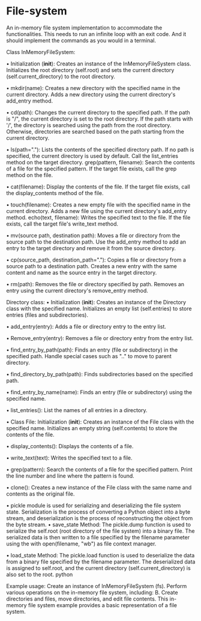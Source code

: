 # File-system
An in-memory file system implementation to accommodate the functionalities. This needs to run an infinite loop with an exit code. And it should implement the commands as you would in a terminal.

Class InMemoryFileSystem: 

• Initialization (__init__): Creates an instance of the InMemoryFileSystem class.
 Initializes the root directory (self.root) and sets the current directory (self.current_directory) to the root directory.

• mkdir(name): Creates a new directory with the specified name in the current directory.
 Adds a new directory using the current directory's add_entry method.

• cd(path): Changes the current directory to the specified path.
 If the path is "/",  the current directory is set to the root directory.
 If the path starts with '/', the directory is searched using the path  from the root directory.
 Otherwise, directories are searched based on the path starting from the current directory.

• ls(path="."): Lists the contents of the specified directory path.
 If no path is specified, the current directory is used by default.
 Call the list_entries method on the target directory.
 grep(pattern, filename): Search the contents of a file for the specified pattern.
 If the target file exists, call the grep method on the file.

• cat(filename): Display the contents of the file.
 If the target file exists, call the display_contents method of the file.

• touch(filename): Creates a new empty file with the specified name in the current directory.
 Adds a new file using the current directory's add_entry method.
 echo(text, filename): Writes the specified text to the file.
 If the file exists, call the target file's write_text method.

• mv(source path, destination path): Moves a file or directory from the source path to the destination path.
 Use the add_entry method to add an entry to the target directory and remove it from the source directory.
 
• cp(source_path, destination_path="."): Copies a file or directory from a source path to a destination path.
 Creates a new entry with the same content and name as the source entry in the target directory.

• rm(path): Removes the file or directory specified by  path.
 Removes an entry using the current directory's remove_entry method.

Directory class: 
• Initialization (__init__): Creates an instance of the Directory class with the specified name.
 Initializes an empty list (self.entries) to store entries (files and subdirectories).

• add_entry(entry): Adds a file or directory entry to the entry list.

• Remove_entry(entry): Removes a file or directory entry from the entry list.

• find_entry_by_path(path): Finds an entry (file or subdirectory) in the specified path.
 Handle special cases such as ".." to move to  parent directory.

• find_directory_by_path(path): Finds subdirectories based on the specified path.

• find_entry_by_name(name): Finds an entry (file or subdirectory) using the specified name.

• list_entries(): List the names of all entries in a directory.

• Class File: Initialization (__init__): Creates an instance of the File class with the specified name.
 Initializes an empty string (self.contents) to store the contents of the file.

• display_contents(): Displays the contents of a file.

• write_text(text): Writes the specified text to a file.

• grep(pattern): Search the contents of a file for the specified pattern.
 Print the line number and  line where the pattern is found.

• clone(): Creates a new instance of the File class with the same name and contents as the original file.


• pickle module is used for serializing and deserializing the file system state. Serialization is the process of converting a Python object into a byte stream, and deserialization is the process of reconstructing the object from the byte stream.
 • save_state Method:
  The pickle.dump function is used to serialize the self.root (root directory of the file system) into a binary file.
  The serialized data is then written to a file specified by the filename parameter using the with open(filename, "wb") as file context manager.

  • load_state Method:
   The pickle.load function is used to deserialize the data from a binary file specified by the filename parameter.
   The deserialized data is assigned to self.root, and the current directory (self.current_directory) is also set to the root.
   python



Example usage: 
 Create an instance of InMemoryFileSystem (fs).
 Perform various operations on the in-memory file system, including: B.
 Create directories and files, move directories, and edit file contents.
 This in-memory file system example provides a basic representation of a file system.


